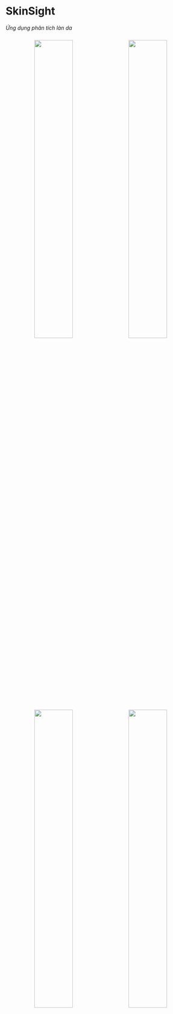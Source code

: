 # SkinSight

_Ứng dụng phân tích làn da_

<!-- Screenshots -->
<p align="center">
  <img src="sequence_user.svg" width="45%" style="margin:10px;">
  <img src="sequence_admin.svg" width="45%" style="margin:10px;">
  <img src="class_diagram.svg" width="45%" style="margin:10px;">
  <img src="erd_diagram.svg" width="45%" style="margin:10px;">
</p>
